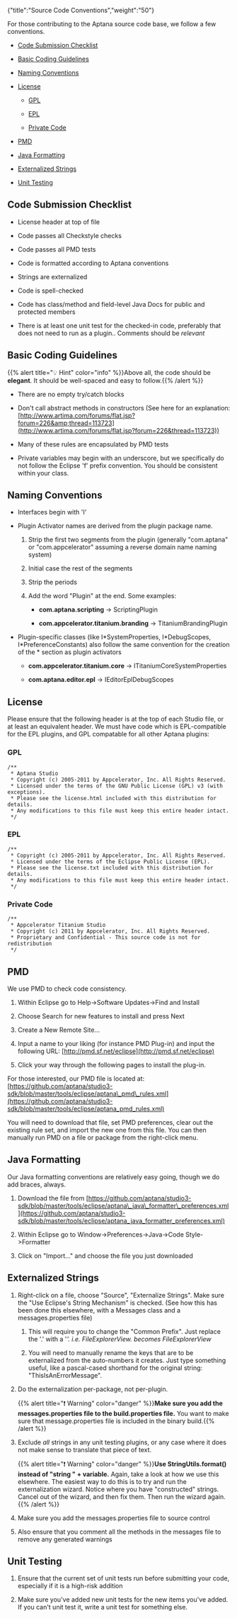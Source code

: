 {"title":"Source Code Conventions","weight":"50"}

For those contributing to the Aptana source code base, we follow a few conventions.

* [Code Submission Checklist](#code-submission-checklist)

* [Basic Coding Guidelines](#basic-coding-guidelines)

* [Naming Conventions](#naming-conventions)

* [License](#license)

    * [GPL](#gpl)

    * [EPL](#epl)

    * [Private Code](#private-code)

* [PMD](#pmd)

* [Java Formatting](#java-formatting)

* [Externalized Strings](#externalized-strings)

* [Unit Testing](#unit-testing)

## Code Submission Checklist

* License header at top of file

* Code passes all Checkstyle checks

* Code passes all PMD tests

* Code is formatted according to Aptana conventions

* Strings are externalized

* Code is spell-checked

* Code has class/method and field-level Java Docs for public and protected members

* There is at least one unit test for the checked-in code, preferably that does not need to run as a plugin.. Comments should be _relevant_

## Basic Coding Guidelines

{{% alert title="💡 Hint" color="info" %}}Above all, the code should be **elegant**. It should be well-spaced and easy to follow.{{% /alert %}}

* There are no empty try/catch blocks

* Don't call abstract methods in constructors (See here for an explanation: [http://www.artima.com/forums/flat.jsp?forum=226&amp;thread=113723](http://www.artima.com/forums/flat.jsp?forum=226&thread=113723))

* Many of these rules are encapsulated by PMD tests

* Private variables may begin with an underscore, but we specifically do not follow the Eclipse 'f' prefix convention. You should be consistent within your class.

## Naming Conventions

* Interfaces begin with 'I'

* Plugin Activator names are derived from the plugin package name.

    1. Strip the first two segments from the plugin (generally "com.aptana" or "com.appcelerator" assuming a reverse domain name naming system)

    2. Initial case the rest of the segments

    3. Strip the periods

    4. Add the word "Plugin" at the end. Some examples:

        * **com.aptana.scripting** -> ScriptingPlugin

        * **com.appcelerator.titanium.branding** -> TitaniumBrandingPlugin

* Plugin-specific classes (like I\*SystemProperties, I\*DebugScopes, I\*PreferenceConstants) also follow the same convention for the creation of the \* section as plugin activators

    * **com.appcelerator.titanium.core** -> ITitaniumCoreSystemProperties

    * **com.aptana.editor.epl** -> IEditorEplDebugScopes

## License

Please ensure that the following header is at the top of each Studio file, or at least an equivalent header. We must have code which is EPL-compatible for the EPL plugins, and GPL compatable for all other Aptana plugins:

### GPL

```
/**
 * Aptana Studio
 * Copyright (c) 2005-2011 by Appcelerator, Inc. All Rights Reserved.
 * Licensed under the terms of the GNU Public License (GPL) v3 (with exceptions).
 * Please see the license.html included with this distribution for details.
 * Any modifications to this file must keep this entire header intact.
 */
```

### EPL

```
/**
 * Copyright (c) 2005-2011 by Appcelerator, Inc. All Rights Reserved.
 * Licensed under the terms of the Eclipse Public License (EPL).
 * Please see the license.txt included with this distribution for details.
 * Any modifications to this file must keep this entire header intact.
 */
```

### Private Code

```
/**
 * Appcelerator Titanium Studio
 * Copyright (c) 2011 by Appcelerator, Inc. All Rights Reserved.
 * Proprietary and Confidential - This source code is not for redistribution
 */
```

## PMD

We use PMD to check code consistency.

1. Within Eclipse go to Help->Software Updates->Find and Install

2. Choose Search for new features to install and press Next

3. Create a New Remote Site...

4. Input a name to your liking (for instance PMD Plug-in) and input the following URL: [http://pmd.sf.net/eclipse](http://pmd.sf.net/eclipse)

5. Click your way through the following pages to install the plug-in.

For those interested, our PMD file is located at: [https://github.com/aptana/studio3-sdk/blob/master/tools/eclipse/aptana\_pmd\_rules.xml](https://github.com/aptana/studio3-sdk/blob/master/tools/eclipse/aptana_pmd_rules.xml)

You will need to download that file, set PMD preferences, clear out the existing rule set, and import the new one from this file. You can then manually run PMD on a file or package from the right-click menu.

## Java Formatting

Our Java formatting conventions are relatively easy going, though we do add braces, always.

1. Download the file from [https://github.com/aptana/studio3-sdk/blob/master/tools/eclipse/aptana\_java\_formatter\_preferences.xml](https://github.com/aptana/studio3-sdk/blob/master/tools/eclipse/aptana_java_formatter_preferences.xml)

2. Within Eclipse go to Window->Preferences->Java->Code Style->Formatter

3. Click on "Import..." and choose the file you just downloaded

## Externalized Strings

1. Right-click on a file, choose "Source", "Externalize Strings". Make sure the "Use Eclipse's String Mechanism" is checked. (See how this has been done this elsewhere, with a Messages class and a messages.properties file)

    1. This will require you to change the "Common Prefix". Just replace the '.' with a '_'. i.e. FileExplorerView. becomes FileExplorerView_

    2. You will need to manually rename the keys that are to be externalized from the auto-numbers it creates. Just type something useful, like a pascal-cased shorthand for the original string: "ThisIsAnErrorMessage".

2. Do the externalization per-package, not per-plugin.

    {{% alert title="❗️ Warning" color="danger" %}}**Make sure you add the messages.properties file to the build.properties file.** You want to make sure that message.properties file is included in the binary build.{{% /alert %}}
3. Exclude _all_ strings in any unit testing plugins, or any case where it does not make sense to translate that piece of text.

    {{% alert title="❗️ Warning" color="danger" %}}**Use StringUtils.format() instead of "string " + variable.** Again, take a look at how we use this elsewhere. The easiest way to do this is to try and run the externalization wizard. Notice where you have "constructed" strings. Cancel out of the wizard, and then fix them. Then run the wizard again.{{% /alert %}}
4. Make sure you add the messages.properties file to source control

5. Also ensure that you comment all the methods in the messages file to remove any generated warnings

## Unit Testing

1. Ensure that the current set of unit tests run before submitting your code, especially if it is a high-risk addition

2. Make sure you've added new unit tests for the new items you've added. If you can't unit test it, write a unit test for something else.
